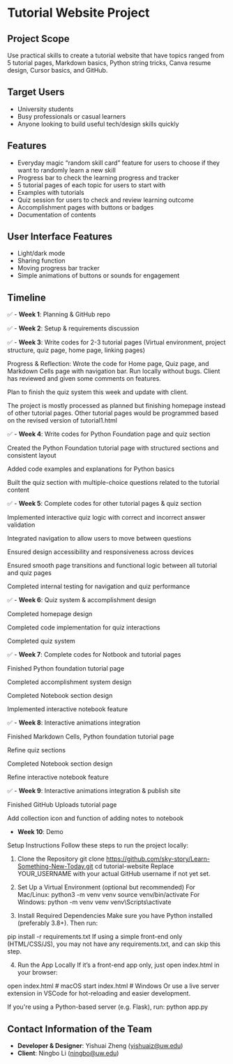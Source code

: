 # Tutorial Website Project

## Project Scope
Use practical skills to create a tutorial website that have topics ranged from 5 tutorial pages, Markdown basics, Python string tricks, Canva resume design, Cursor basics, and GitHub.


## Target Users
- University students
- Busy professionals or casual learners
- Anyone looking to build useful tech/design skills quickly


## Features
- Everyday magic “random skill card” feature for users to choose if they want to randomly learn a new skill
- Progress bar to check the learning progress and tracker
- 5 tutorial pages of each topic for users to start with
- Examples with tutorials
- Quiz session for users to check and review learning outcome
- Accomplishment pages with buttons or badges
- Documentation of contents


## User Interface Features
- Light/dark mode
- Sharing function
- Moving progress bar tracker
- Simple animations of buttons or sounds for engagement


## Timeline
✅ - **Week 1**: Planning & GitHub repo

✅ - **Week 2**: Setup & requirements discussion

✅ - **Week 3**: Write codes for 2-3 tutorial pages (Virtual environment, project structure, quiz page, home page, linking pages)


Progress & Reflection: Wrote the code for Home page, Quiz page, and Markdown Cells page with navigation bar. Run locally without bugs. Client has reviewed and given some comments on features.


Plan to finish the quiz system this week and update with client.


The project is mostly processed as planned but finishing homepage instead of other tutorial pages. Other tutorial pages would be programmed based on the revised version of tutorial1.html

✅ - **Week 4**: Write codes for Python Foundation page and quiz section

Created the Python Foundation tutorial page with structured sections and consistent layout

Added code examples and explanations for Python basics

Built the quiz section with multiple-choice questions related to the tutorial content


✅ - **Week 5**: Complete codes for other tutorial pages & quiz section


Implemented interactive quiz logic with correct and incorrect answer validation

Integrated navigation to allow users to move between questions

Ensured design accessibility and responsiveness across devices

Ensured smooth page transitions and functional logic between all tutorial and quiz pages

Completed internal testing for navigation and quiz performance

✅ - **Week 6**: Quiz system & accomplishment design

Completed homepage design

Completed code implementation for quiz interactions

Completed quiz system


✅ - **Week 7**: Complete codes for Notbook and tutorial pages

Finished Python foundation tutorial page

Completed accomplishment system design

Completed Notebook section design

Implemented interactive notebook feature


✅ - **Week 8**: Interactive animations integration

Finished Markdown Cells, Python foundation tutorial page

Refine quiz sections

Completed Notebook section design

Refine interactive notebook feature

✅ - **Week 9**: Interactive animations integration & publish site

Finished GitHub Uploads tutorial page

Add collection icon and function of adding notes to notebook

- **Week 10**: Demo




Setup Instructions
Follow these steps to run the project locally:

1. Clone the Repository
git clone https://github.com/sky-story/Learn-Something-New-Today.git
cd tutorial-website
Replace YOUR_USERNAME with your actual GitHub username if not yet set.

2. Set Up a Virtual Environment (optional but recommended)
For Mac/Linux:
python3 -m venv venv
source venv/bin/activate
For Windows:
python -m venv venv
venv\Scripts\activate
3. Install Required Dependencies
Make sure you have Python installed (preferably 3.8+). Then run:

pip install -r requirements.txt
If using a simple front-end only (HTML/CSS/JS), you may not have any requirements.txt, and can skip this step.

4. Run the App Locally
If it’s a front-end app only, just open index.html in your browser:

open index.html         # macOS
start index.html        # Windows
Or use a live server extension in VSCode for hot-reloading and easier development.

If you're using a Python-based server (e.g. Flask), run:
python app.py


## Contact Information of the Team
- **Developer & Designer**: Yishuai Zheng (yishuaiz@uw.edu)
- **Client**: Ningbo Li (ningbo@uw.edu)
